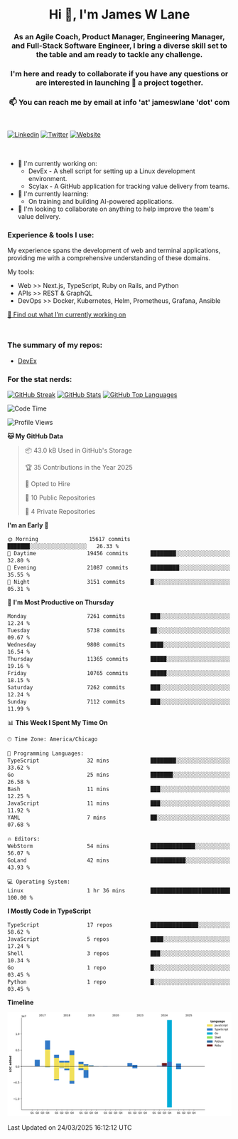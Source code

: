 <h1 align="center">Hi 👋, I'm James W Lane</h1>
<h3 align="center">As an Agile Coach, Product Manager, Engineering Manager, and Full-Stack Software Engineer, I bring a diverse skill set to the table and am ready to tackle any challenge.</h3>
<h3 align="center">I'm here and ready to collaborate if you have any questions or are interested in launching 🚀 a project together.</h3>

<div style="margin-top: 16px;" />

<h3 align="center">📫 You can reach me by email at info 'at' jameswlane 'dot' com</h3>

<div style="margin-top: 48px;" />

[![Linkedin](https://img.shields.io/badge/LinkedIn-0077B5?style=for-the-badge&logo=linkedin&logoColor=white)](https://www.linkedin.com/in/jameswlane/)
[![Twitter](https://img.shields.io/badge/Twitter-1DA1F2?style=for-the-badge&logo=twitter&logoColor=white)](https://x.com/jameswlane)
[![Website](https://img.shields.io/website?down_color=red&down_message=offline&style=for-the-badge&up_color=green&up_message=up&url=https%3A%2F%2Fwww.jameswlane.com)](https://www.jameswlane.com)

<div style="margin-top: 48px;" />

- 🔭 I'm currently working on:
  - DevEx - A shell script for setting up a Linux development environment.
  - Scylax - A GitHub application for tracking value delivery from teams.
- 🌱 I'm currently learning:
  - On training and building AI-powered applications.
- 👯 I'm looking to collaborate on anything to help improve the team's value delivery.

### Experience & tools I use:

My experience spans the development of web and terminal applications, providing me with a comprehensive understanding of these domains.

My tools:
- Web >> Next.js, TypeScript, Ruby on Rails, and Python
- APIs >> REST & GraphQL
- DevOps >> Docker, Kubernetes, Helm, Prometheus, Grafana, Ansible

[🔭 Find out what I’m currently working on](https://www.jameswlane.com/now)  

<div style="margin-top: 50px;"/>

### The summary of my repos:
- [DevEx](https://github.com/jameswlane/devex)  

### For the stat nerds:
[![GitHub Streak](https://github-readme-streak-stats.herokuapp.com?user=jameswlane&theme=tokyonight)](https://git.io/streak-stats)
[![GitHub Stats](https://github-readme-stats.vercel.app/api?username=jameswlane&show_icons=true&theme=tokyonight)](https://github-readme-stats.vercel.app)
[![GitHub Top Languages](https://github-readme-stats.vercel.app/api/top-langs?username=jameswlane&show_icons=true&locale=en&layout=compact&theme=tokyonight)](https://github-readme-stats.vercel.app)

<!--START_SECTION:waka-->
![Code Time](http://img.shields.io/badge/Code%20Time-473%20hrs%2046%20mins-blue)

![Profile Views](http://img.shields.io/badge/Profile%20Views-0-blue)

**🐱 My GitHub Data** 

> 📦 43.0 kB Used in GitHub's Storage 
 > 
> 🏆 35 Contributions in the Year 2025
 > 
> 💼 Opted to Hire
 > 
> 📜 10 Public Repositories 
 > 
> 🔑 4 Private Repositories 
 > 
**I'm an Early 🐤** 

```text
🌞 Morning                15617 commits       ███████░░░░░░░░░░░░░░░░░░   26.33 % 
🌆 Daytime                19456 commits       ████████░░░░░░░░░░░░░░░░░   32.80 % 
🌃 Evening                21087 commits       █████████░░░░░░░░░░░░░░░░   35.55 % 
🌙 Night                  3151 commits        █░░░░░░░░░░░░░░░░░░░░░░░░   05.31 % 
```
📅 **I'm Most Productive on Thursday** 

```text
Monday                   7261 commits        ███░░░░░░░░░░░░░░░░░░░░░░   12.24 % 
Tuesday                  5738 commits        ██░░░░░░░░░░░░░░░░░░░░░░░   09.67 % 
Wednesday                9808 commits        ████░░░░░░░░░░░░░░░░░░░░░   16.54 % 
Thursday                 11365 commits       █████░░░░░░░░░░░░░░░░░░░░   19.16 % 
Friday                   10765 commits       █████░░░░░░░░░░░░░░░░░░░░   18.15 % 
Saturday                 7262 commits        ███░░░░░░░░░░░░░░░░░░░░░░   12.24 % 
Sunday                   7112 commits        ███░░░░░░░░░░░░░░░░░░░░░░   11.99 % 
```


📊 **This Week I Spent My Time On** 

```text
🕑︎ Time Zone: America/Chicago

💬 Programming Languages: 
TypeScript               32 mins             ████████░░░░░░░░░░░░░░░░░   33.62 % 
Go                       25 mins             ███████░░░░░░░░░░░░░░░░░░   26.58 % 
Bash                     11 mins             ███░░░░░░░░░░░░░░░░░░░░░░   12.25 % 
JavaScript               11 mins             ███░░░░░░░░░░░░░░░░░░░░░░   11.92 % 
YAML                     7 mins              ██░░░░░░░░░░░░░░░░░░░░░░░   07.68 % 

🔥 Editors: 
WebStorm                 54 mins             ██████████████░░░░░░░░░░░   56.07 % 
GoLand                   42 mins             ███████████░░░░░░░░░░░░░░   43.93 % 

💻 Operating System: 
Linux                    1 hr 36 mins        █████████████████████████   100.00 % 
```

**I Mostly Code in TypeScript** 

```text
TypeScript               17 repos            ███████████████░░░░░░░░░░   58.62 % 
JavaScript               5 repos             ████░░░░░░░░░░░░░░░░░░░░░   17.24 % 
Shell                    3 repos             ███░░░░░░░░░░░░░░░░░░░░░░   10.34 % 
Go                       1 repo              █░░░░░░░░░░░░░░░░░░░░░░░░   03.45 % 
Python                   1 repo              █░░░░░░░░░░░░░░░░░░░░░░░░   03.45 % 
```



**Timeline**

![Lines of Code chart](https://raw.githubusercontent.com/jameswlane/jameswlane/main/assets/bar_graph.png)


 Last Updated on 24/03/2025 16:12:12 UTC
<!--END_SECTION:waka-->
